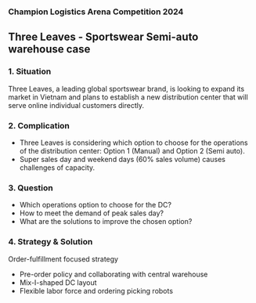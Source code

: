 ### Champion Logistics Arena Competition 2024
## Three Leaves - Sportswear Semi-auto warehouse case
### 1. Situation
Three Leaves, a leading global sportswear brand, is looking to expand its market in Vietnam and plans to establish a new distribution center that will serve online individual customers directly.
### 2. Complication
* Three Leaves is considering which option to choose for the operations of the distribution center: Option 1 (Manual) and Option 2 (Semi auto).
* Super sales day and weekend days (60% sales volume) causes challenges of capacity.
### 3. Question
* Which operations option to choose for the DC?
* How to meet the demand of peak sales day?
* What are the solutions to improve the chosen option?
### 4. Strategy & Solution
Order-fulfillment focused strategy
* Pre-order policy and collaborating with central warehouse
* Mix-I-shaped DC layout
* Flexible labor force and ordering picking robots
